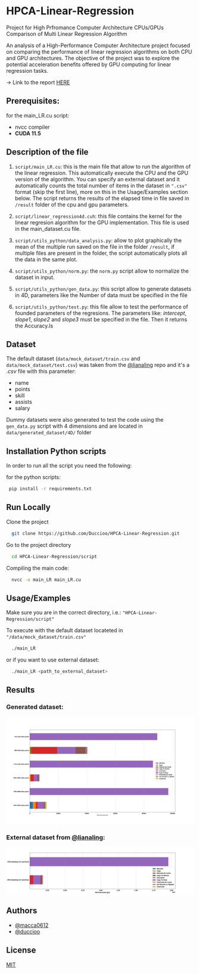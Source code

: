 # HPCA-Linear-Regression

Project for High Prfromance Computer Architecture
CPUs/GPUs Comparison of Multi Linear Regression Algorithm

An analysis of a High-Performance Computer Architecture project focused on comparing the performance of linear regression algorithms on both CPU and GPU architectures. The objective of the project was to explore the potential acceleration benefits offered by GPU computing for linear regression tasks.

-> Link to the report [HERE](https://duccioo.github.io/HPCA-Linear-Regression/HPCA___Project_Report.pdf)

## Prerequisites:

for the main_LR.cu script:

- nvcc compiler
- **CUDA 11.5**

## Description of the file

1. `script/main_LR.cu`: this is the main file that allow to run the algorithm of the linear regression.
   This automatically execute the CPU and the GPU version of the algorithm.
   You can specify an external dataset and it automatically counts the total number of items in the dataset in `".csv"` format (skip the first line), more on this in the Usage/Examples section below.
   The script returns the results of the elapsed time in file saved in `/result` folder of the cpu and gpu parameters.

2. `script/linear_regression4d.cuh`: this file contains the kernel for the linear regresion algorithm for the GPU implementation.
   This file is used in the main_dataset.cu file.

3. `script/utils_python/data_analysis.py`: allow to plot graphically the mean of the multiple run saved on the file in the
   folder `/result`, if multiple files are present in the folder, the script automatically plots all the data in the same plot.

4. `script/utils_python/norm.py`: the `norm.py` script allow to normalize the dataset in input.

5. `script/utils_python/gen_data.py`: this script allow to generate datasets in 4D, parameters like the Number of data must be specified in the file

6. `script/utils_python/test.py`: this file allow to test the performance of founded parameters of the regresions.
   The parameters like: _intercept_, _slope1_, _slope2_ and _slope3_ must be specified in the file.
   Then it returns the Accuracy.ls

## Dataset

The default dataset (`data/mock_dataset/train.csv` and `data/mock_dataset/test.csv`) was taken from the [@lianaling](https://github.com/lianaling/dspc-cuda/blob/main/dspc-cuda/mock.csv) repo and it's a _.csv_ file with this parameter:

- name
- points
- skill
- assists
- salary

Dummy datasets were also generated to test the code using the `gen_data.py` script with 4 dimensions and are located in `data/generated_dataset/4D/` folder

## Installation Python scripts

In order to run all the script you need the following:

for the python scripts:

```bash
 pip install -r requirements.txt
```

## Run Locally

Clone the project

```bash
  git clone https://github.com/Duccioo/HPCA-Linear-Regression.git
```

Go to the project directory

```bash
  cd HPCA-Linear-Regression/script
```

Compiling the main code:

```bash
  nvcc -o main_LR main_LR.cu
```

## Usage/Examples

Make sure you are in the correct directory, i.e.: `"HPCA-Linear-Regression/script"`

To execute with the default dataset locateted in `"/data/mock_dataset/train.csv"`

```bash
  ./main_LR
```

or if you want to use external dataset:

```bash
  ./main_LR <path_to_external_dataset>
```

## Results

### Generated dataset:

![result](./img/10k-100k-500k_laptop.png)

### External dataset from [@lianaling](https://github.com/lianaling/dspc-cuda/blob/main/dspc-cuda/mock.csv):

![result](./img/mock_result_desktop.png)

## Authors

- [@macca0612](https://github.com/macca0612)
- [@duccioo](https://github.com/Duccioo)

## License

[MIT](https://choosealicense.com/licenses/mit/)
